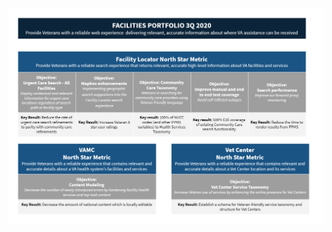 ![3Q2020 Facilities Team Roadmap](https://github.com/department-of-veterans-affairs/va.gov-team/blob/master/products/facilities/facility-locator/images/faciities%20portfolio%203q2020.png)
